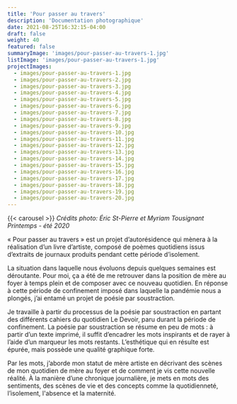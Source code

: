 ```yaml
---
title: 'Pour passer au travers'
description: 'Documentation photographique'
date: 2021-08-25T16:32:15-04:00
draft: false
weight: 40
featured: false
summaryImage: 'images/pour-passer-au-travers-1.jpg'
listImage: 'images/pour-passer-au-travers-1.jpg'
projectImages:
  - images/pour-passer-au-travers-1.jpg
  - images/pour-passer-au-travers-2.jpg
  - images/pour-passer-au-travers-3.jpg
  - images/pour-passer-au-travers-4.jpg
  - images/pour-passer-au-travers-5.jpg
  - images/pour-passer-au-travers-6.jpg
  - images/pour-passer-au-travers-7.jpg
  - images/pour-passer-au-travers-8.jpg
  - images/pour-passer-au-travers-9.jpg
  - images/pour-passer-au-travers-10.jpg
  - images/pour-passer-au-travers-11.jpg
  - images/pour-passer-au-travers-12.jpg
  - images/pour-passer-au-travers-13.jpg
  - images/pour-passer-au-travers-14.jpg
  - images/pour-passer-au-travers-15.jpg
  - images/pour-passer-au-travers-16.jpg
  - images/pour-passer-au-travers-17.jpg
  - images/pour-passer-au-travers-18.jpg
  - images/pour-passer-au-travers-19.jpg
  - images/pour-passer-au-travers-20.jpg
---
```

{{< carousel >}}
_Crédits photo: Éric St-Pierre et Myriam Tousignant  
Printemps - été 2020_

« Pour passer au travers » est un projet d’autorésidence qui mènera à la réalisation d’un livre d’artiste, composé de poèmes quotidiens issus d’extraits de journaux produits pendant cette période d’isolement.

La situation dans laquelle nous évoluons depuis quelques semaines est déroutante. Pour moi, ça a été de me retrouver dans la position de mère au foyer à temps plein et de composer avec ce nouveau quotidien. En réponse à cette période de confinement imposé dans laquelle la pandémie nous a plongés, j’ai entamé un projet de poésie par soustraction.

Je travaille à partir du processus de la poésie par soustraction en partant des différents cahiers du quotidien Le Devoir, paru durant la période de confinement. La poésie par soustraction se résume en peu de mots : à partir d’un texte imprimé, il suffit d’encadrer les mots inspirants et de rayer à l’aide d’un marqueur les mots restants. L’esthétique qui en résulte est épurée, mais possède une qualité graphique forte.

Par les mots, j’aborde mon statut de mère artiste en décrivant des scènes de mon quotidien de mère au foyer et de comment je vis cette nouvelle réalité. À la manière d’une chronique journalière, je mets en mots des sentiments, des scènes de vie et des concepts comme la quotidienneté, l’isolement, l'absence et la maternité.
